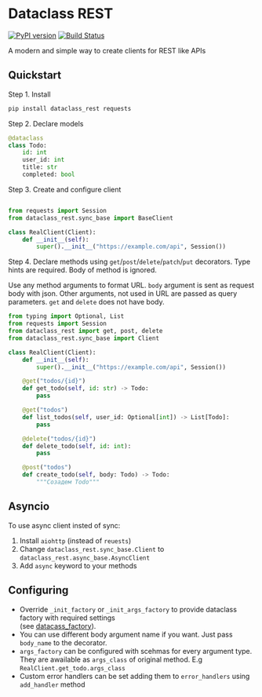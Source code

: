 # Dataclass REST

[![PyPI version](https://badge.fury.io/py/dataclass-rest.svg)](https://badge.fury.io/py/dataclass-rest)
[![Build Status](https://travis-ci.org/Tishka17/dataclass_rest.svg?branch=master)](https://travis-ci.org/Tishka17/dataclass_rest)

A modern and simple way to create clients for REST like APIs

## Quickstart


Step 1. Install
```bash
pip install dataclass_rest requests
```


Step 2. Declare models

```python
@dataclass
class Todo:
    id: int
    user_id: int
    title: str
    completed: bool
```

Step 3. Create and configure client

```python

from requests import Session
from dataclass_rest.sync_base import BaseClient

class RealClient(Client):
    def __init__(self):
        super().__init__("https://example.com/api", Session())
```

Step 4. Declare methods using `get`/`post`/`delete`/`patch`/`put` decorators. 
Type hints are required. Body of method is ignored.

Use any method arguments to format URL.
`body` argument is sent as request body with json. Other arguments, not used in URL are passed as query parameters.
`get` and `delete` does not have body.

```python
from typing import Optional, List
from requests import Session
from dataclass_rest import get, post, delete
from dataclass_rest.sync_base import Client

class RealClient(Client):
    def __init__(self):
        super().__init__("https://example.com/api", Session())

    @get("todos/{id}")
    def get_todo(self, id: str) -> Todo:
        pass

    @get("todos")
    def list_todos(self, user_id: Optional[int]) -> List[Todo]:
        pass

    @delete("todos/{id}")
    def delete_todo(self, id: int):
        pass

    @post("todos")
    def create_todo(self, body: Todo) -> Todo:
        """Созадем Todo"""
```

## Asyncio

To use async client insted of sync:

1. Install `aiohttp` (instead of `reuests`)
2. Change `dataclass_rest.sync_base.Client` to `dataclass_rest.async_base.AsyncClient`
3. Add `async` keyword to your methods 

## Configuring

* Override `_init_factory` or `_init_args_factory` to provide dataclass factory with required settings  
    (see [datacass_factory](https://github.com/Tishka17/dataclass_factory)).
* You can use different body argument name if you want. Just pass `body_name` to the decorator.
* `args_factory` can be configured with scehmas for every argument type.  
    They are awailable as `args_class` of original method. E.g `RealClient.get_todo.args_class`
* Custom error handlers can be set adding them to `error_handlers` using `add_handler` method
 
